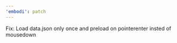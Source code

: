 ```yaml
---
'embodi': patch
---
```


Fix: Load data.json only once and preload on pointerenter insted of mousedown
